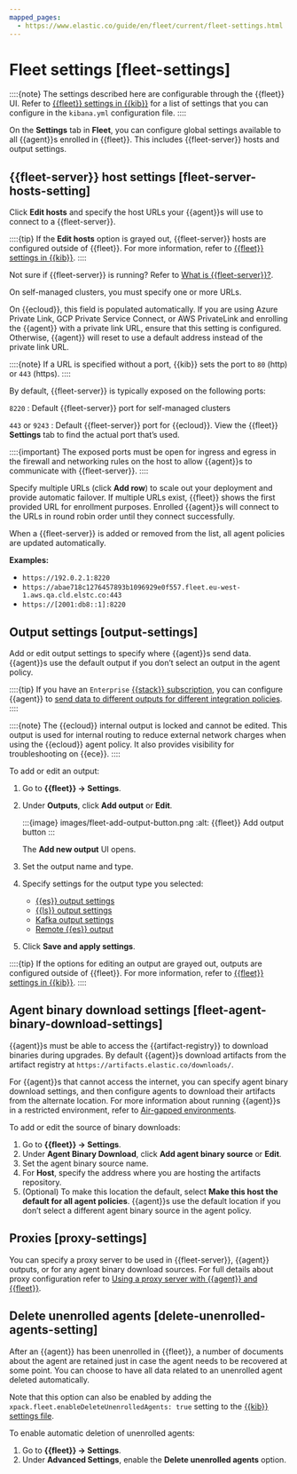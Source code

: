 ```yaml
---
mapped_pages:
  - https://www.elastic.co/guide/en/fleet/current/fleet-settings.html
---
```


# Fleet settings [fleet-settings]

::::{note}
The settings described here are configurable through the {{fleet}} UI. Refer to [{{fleet}} settings in {{kib}}](kibana://docs/reference/configuration-reference/fleet-settings.md) for a list of settings that you can configure in the `kibana.yml` configuration file.
::::


On the **Settings** tab in **Fleet**, you can configure global settings available to all {{agent}}s enrolled in {{fleet}}. This includes {{fleet-server}} hosts and output settings.


## {{fleet-server}} host settings [fleet-server-hosts-setting]

Click **Edit hosts** and specify the host URLs your {{agent}}s will use to connect to a {{fleet-server}}.

::::{tip}
If the **Edit hosts** option is grayed out, {{fleet-server}} hosts are configured outside of {{fleet}}. For more information, refer to [{{fleet}} settings in {{kib}}](kibana://docs/reference/configuration-reference/fleet-settings.md).
::::


Not sure if {{fleet-server}} is running? Refer to [What is {{fleet-server}}?](/reference/ingestion-tools/fleet/fleet-server.md).

On self-managed clusters, you must specify one or more URLs.

On {{ecloud}}, this field is populated automatically. If you are using Azure Private Link, GCP Private Service Connect, or AWS PrivateLink and enrolling the {{agent}} with a private link URL, ensure that this setting is configured. Otherwise, {{agent}} will reset to use a default address instead of the private link URL.

::::{note}
If a URL is specified without a port, {{kib}} sets the port to `80` (http) or `443` (https).
::::


By default, {{fleet-server}} is typically exposed on the following ports:

`8220`
:   Default {{fleet-server}} port for self-managed clusters

`443` or `9243`
:   Default {{fleet-server}} port for {{ecloud}}. View the {{fleet}} **Settings** tab to find the actual port that’s used.

::::{important}
The exposed ports must be open for ingress and egress in the firewall and networking rules on the host to allow {{agent}}s to communicate with {{fleet-server}}.
::::


Specify multiple URLs (click **Add row**) to scale out your deployment and provide automatic failover. If multiple URLs exist, {{fleet}} shows the first provided URL for enrollment purposes. Enrolled {{agent}}s will connect to the URLs in round robin order until they connect successfully.

When a {{fleet-server}} is added or removed from the list, all agent policies are updated automatically.

**Examples:**

* `https://192.0.2.1:8220`
* `https://abae718c1276457893b1096929e0f557.fleet.eu-west-1.aws.qa.cld.elstc.co:443`
* `https://[2001:db8::1]:8220`


## Output settings [output-settings]

Add or edit output settings to specify where {{agent}}s send data. {{agent}}s use the default output if you don’t select an output in the agent policy.

::::{tip}
If you have an `Enterprise` [{{stack}} subscription](https://www.elastic.co/subscriptions), you can configure {{agent}} to [send data to different outputs for different integration policies](/reference/ingestion-tools/fleet/integration-level-outputs.md).
::::


::::{note}
The {{ecloud}} internal output is locked and cannot be edited. This output is used for internal routing to reduce external network charges when using the {{ecloud}} agent policy. It also provides visibility for troubleshooting on {{ece}}.
::::


To add or edit an output:

1. Go to **{{fleet}} → Settings**.
2. Under **Outputs**, click **Add output** or **Edit**.

    :::{image} images/fleet-add-output-button.png
    :alt: {{fleet}} Add output button
    :::

    The **Add new output** UI opens.

3. Set the output name and type.
4. Specify settings for the output type you selected:

    * [{{es}} output settings](/reference/ingestion-tools/fleet/es-output-settings.md)
    * [{{ls}} output settings](/reference/ingestion-tools/fleet/ls-output-settings.md)
    * [Kafka output settings](/reference/ingestion-tools/fleet/kafka-output-settings.md)
    * [Remote {{es}} output](/reference/ingestion-tools/fleet/remote-elasticsearch-output.md)

5. Click **Save and apply settings**.

::::{tip}
If the options for editing an output are grayed out, outputs are configured outside of {{fleet}}. For more information, refer to [{{fleet}} settings in {{kib}}](kibana://docs/reference/configuration-reference/fleet-settings.md).
::::



## Agent binary download settings [fleet-agent-binary-download-settings]

{{agent}}s must be able to access the {{artifact-registry}} to download binaries during upgrades. By default {{agent}}s download artifacts from the artifact registry at `https://artifacts.elastic.co/downloads/`.

For {{agent}}s that cannot access the internet, you can specify agent binary download settings, and then configure agents to download their artifacts from the alternate location. For more information about running {{agent}}s in a restricted environment, refer to [Air-gapped environments](/reference/ingestion-tools/fleet/air-gapped.md).

To add or edit the source of binary downloads:

1. Go to **{{fleet}} → Settings**.
2. Under **Agent Binary Download**, click **Add agent binary source** or **Edit**.
3. Set the agent binary source name.
4. For **Host**, specify the address where you are hosting the artifacts repository.
5. (Optional) To make this location the default, select **Make this host the default for all agent policies**. {{agent}}s use the default location if you don’t select a different agent binary source in the agent policy.


## Proxies [proxy-settings]

You can specify a proxy server to be used in {{fleet-server}}, {{agent}} outputs, or for any agent binary download sources. For full details about proxy configuration refer to [Using a proxy server with {{agent}} and {{fleet}}](/reference/ingestion-tools/fleet/fleet-agent-proxy-support.md).


## Delete unenrolled agents [delete-unenrolled-agents-setting]

After an {{agent}} has been unenrolled in {{fleet}}, a number of documents about the agent are retained just in case the agent needs to be recovered at some point. You can choose to have all data related to an unenrolled agent deleted automatically.

Note that this option can also be enabled by adding the `xpack.fleet.enableDeleteUnenrolledAgents: true` setting to the [{{kib}} settings file](docs-content://get-started/the-stack.md).

To enable automatic deletion of unenrolled agents:

1. Go to **{{fleet}} → Settings**.
2. Under **Advanced Settings**, enable the **Delete unenrolled agents** option.
